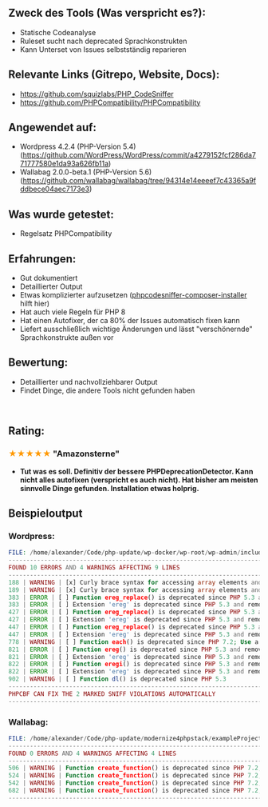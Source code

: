 <h2>Zweck des Tools (Was verspricht es?):</h2>
<ul>
  <li>Statische Codeanalyse</li>
  <li>Ruleset sucht nach deprecated Sprachkonstrukten</li>
  <li>Kann Unterset von Issues selbstständig reparieren</li>
</ul>
<h2>Relevante Links (Gitrepo, Website, Docs):</h2>
<ul>
  <li>
    <a href="https://github.com/squizlabs/PHP_CodeSniffer">https://github.com/squizlabs/PHP_CodeSniffer</a>
  </li>
  <li>
    <a href="https://github.com/PHPCompatibility/PHPCompatibility">https://github.com/PHPCompatibility/PHPCompatibility</a>
  </li>
</ul>
<h2>Angewendet auf:</h2>
<ul>
  <li>Wordpress 4.2.4 (PHP-Version 5.4) (<a href="https://github.com/WordPress/WordPress/commit/a4279152fcf286da771777580e1da93a626fb11a">https://github.com/WordPress/WordPress/commit/a4279152fcf286da771777580e1da93a626fb11a</a>)</li>
  <li>
    <span>Wallabag 2.0.0-beta.1 (PHP-Version 5.6) (<a href="https://github.com/wallabag/wallabag/tree/94314e14eeeef7c43365a9fddbece04aec7173e3">https://github.com/wallabag/wallabag/tree/94314e14eeeef7c43365a9fddbece04aec7173e3</a>)</span>
  </li>
</ul>
<h2>Was wurde getestet:</h2>
<ul>
  <li>Regelsatz PHPCompatibility</li>
</ul>
<h2>Erfahrungen:</h2>
<ul>
  <li>Gut dokumentiert</li>
  <li>Detaillierter Output</li>
  <li>Etwas komplizierter aufzusetzen (<a href="https://github.com/Dealerdirect/phpcodesniffer-composer-installer">phpcodesniffer-composer-installer</a> hilft hier)</li>
  <li>Hat auch viele Regeln für PHP 8</li>
  <li>Hat einen Autofixer, der ca 80% der Issues automatisch fixen kann</li>
  <li>Liefert ausschließlich wichtige Änderungen und lässt "verschönernde" Sprachkonstrukte außen vor</li>
</ul>
<h2>Bewertung:</h2>
<ul>
  <li>Detaillierter und nachvollziehbarer Output</li>
  <li>Findet Dinge, die andere Tools nicht gefunden haben</li>
</ul>
<p>
  <br/>
</p>
<h2>Rating:</h2>
<h3>
  <strong> <span style="color: rgb(255,153,0);">★★★★★</span> "Amazonsterne"<br/>
  </strong>
</h3>
<ul>
  <li>
    <strong>Tut was es soll. Definitiv der bessere PHPDeprecationDetector. Kann nicht alles autofixen (verspricht es auch nicht). Hat bisher am meisten sinnvolle Dinge gefunden. Installation etwas holprig.</strong>
  </li>
</ul>
<h2>
  <ac:inline-comment-marker ac:ref="7e7c74f3-e803-4ee8-9984-f557794ddbb2">Beispieloutput</ac:inline-comment-marker>
</h2>
<h3>Wordpress:</h3>

```php
FILE: /home/alexander/Code/php-update/wp-docker/wp-root/wp-admin/includes/class-ftp.php
----------------------------------------------------------------------------------------------------------------------------------------------
FOUND 10 ERRORS AND 4 WARNINGS AFFECTING 9 LINES
----------------------------------------------------------------------------------------------------------------------------------------------
188 | WARNING | [x] Curly brace syntax for accessing array elements and string offsets has been deprecated in PHP 7.4. Found: $lucifer[0]{0}
189 | WARNING | [x] Curly brace syntax for accessing array elements and string offsets has been deprecated in PHP 7.4. Found: $lucifer[0]{0}
383 | ERROR | [ ] Function ereg_replace() is deprecated since PHP 5.3 and removed since PHP 7.0; Use preg_replace() instead
383 | ERROR | [ ] Extension 'ereg' is deprecated since PHP 5.3 and removed since PHP 7.0; Use pcre instead
427 | ERROR | [ ] Function ereg_replace() is deprecated since PHP 5.3 and removed since PHP 7.0; Use preg_replace() instead
427 | ERROR | [ ] Extension 'ereg' is deprecated since PHP 5.3 and removed since PHP 7.0; Use pcre instead
447 | ERROR | [ ] Function ereg_replace() is deprecated since PHP 5.3 and removed since PHP 7.0; Use preg_replace() instead
447 | ERROR | [ ] Extension 'ereg' is deprecated since PHP 5.3 and removed since PHP 7.0; Use pcre instead
778 | WARNING | [ ] Function each() is deprecated since PHP 7.2; Use a foreach loop instead
821 | ERROR | [ ] Function ereg() is deprecated since PHP 5.3 and removed since PHP 7.0; Use preg_match() instead
821 | ERROR | [ ] Extension 'ereg' is deprecated since PHP 5.3 and removed since PHP 7.0; Use pcre instead
822 | ERROR | [ ] Function eregi() is deprecated since PHP 5.3 and removed since PHP 7.0; Use preg_match() instead
822 | ERROR | [ ] Extension 'ereg' is deprecated since PHP 5.3 and removed since PHP 7.0; Use pcre instead
902 | WARNING | [ ] Function dl() is deprecated since PHP 5.3
----------------------------------------------------------------------------------------------------------------------------------------------
PHPCBF CAN FIX THE 2 MARKED SNIFF VIOLATIONS AUTOMATICALLY
----------------------------------------------------------------------------------------------------------------------------------------------

```
<h3 class="auto-cursor-target">Wallabag:</h3>

```php
FILE: /home/alexander/Code/php-update/modernize4phpstack/exampleProject/wallabag/var/SymfonyRequirements.php
------------------------------------------------------------------------------------------------------------
FOUND 0 ERRORS AND 4 WARNINGS AFFECTING 4 LINES
------------------------------------------------------------------------------------------------------------
506 | WARNING | Function create_function() is deprecated since PHP 7.2; Use an anonymous function instead
524 | WARNING | Function create_function() is deprecated since PHP 7.2; Use an anonymous function instead
542 | WARNING | Function create_function() is deprecated since PHP 7.2; Use an anonymous function instead
682 | WARNING | Function create_function() is deprecated since PHP 7.2; Use an anonymous function instead
------------------------------------------------------------------------------------------------------------

```
